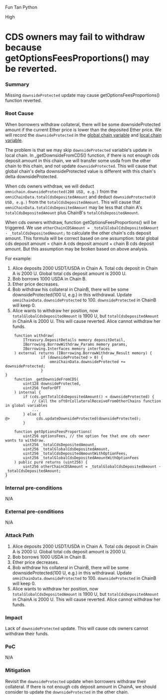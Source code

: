 Fun Tan Python

High

# CDS owners may fail to withdraw because getOptionsFeesProportions() may be reverted.

### Summary

Missing `downsideProtected` update may cause getOptionsFeesProportions() function reverted.

### Root Cause

When borrowers withdraw collateral, there will be some downsideProtected amount if the current Ether price is lower than the deposited Ether price. We will record the `downsideProtected` in the [global chain variable](https://github.com/sherlock-audit/2024-11-autonomint/blob/main/Blockchain/Blockchian/contracts/lib/BorrowLib.sol#L873-L875) and [local chain variable](https://github.com/sherlock-audit/2024-11-autonomint/blob/main/Blockchain/Blockchian/contracts/Core_logic/borrowing.sol#L737). 

The problem is that we may skip `downsideProtected` variable's update in local chain. In _getDownsideFromCDS() function, if there is not enough cds deposit amount in this chain, we will transfer some usda from the other chain to this chain, and not update `downsideProtected`. This will cause that global chain's delta downsideProtected value is different with this chain's delta downsideProtected.

When cds owners withdraw, we will deduct `omnichain.downsideProtected(200 USD, e.g.)` from the `omniChainData.totalCdsDepositedAmount` and deduct `downsideProtected(0 USD, e.g.)` from the `totalCdsDepositedAmount`. This will cause that `omniChainData.totalCdsDepositedAmount` may be less that chain A's `totalCdsDepositedAmount` plus ChainB's `totalCdsDepositedAmount`.

When cds owners withdraw, function getOptionsFeesProportions() will be triggered. We use `otherChainCDSAmount = _totalGlobalCdsDepositedAmount - _totalCdsDepositedAmount;` to calculate the other chain's cds deposit amount. This formula will be correct based on one assumption: total global cds deposit amount = chain A cds deposit amount + chain B cds deposit amount. But this assumption may be broken based on above analysis.

For example:
1. Alice deposits 2000 USDT/USDA in Chain A. Total cds deposit in Chain A is 2000 U. Global total cds deposit amount is 2000 U.
2. Bob borrows 1000 USDA in Chain B.
3. Ether price decreases.
4. Bob withdraw his collateral in ChainB, there will be some downsideProtected(100 U, e.g.) in this withdrawal. Update `omniChainData.downsideProtected` to 100. `downsideProtected` in ChainB will keep 0.
5.  Alice wants to withdraw her position, now `totalGlobalCdsDepositedAmount` is 1900 U, but `totalCdsDepositedAmount` in ChainA is 2000 U. This will cause reverted. Alice cannot withdraw her funds.

```solidity
    function withdraw(
        ITreasury.DepositDetails memory depositDetail,
        IBorrowing.BorrowWithdraw_Params memory params,
        IBorrowing.Interfaces memory interfaces
    ) external returns (IBorrowing.BorrowWithdraw_Result memory) {
                if (downsideProtected > 0) {
                    omniChainData.downsideProtected += downsideProtected;
                }
}
    function _getDownsideFromCDS(
        uint128 downsideProtected,
        uint256 feeForOFT
    ) internal {
        if (cds.getTotalCdsDepositedAmount() < downsideProtected) {
            // Call the oftOrCollateralReceiveFromOtherChains function in global variables
            ...
        } else {
@>            cds.updateDownsideProtected(downsideProtected);
        }
```
```solidity
    function getOptionsFeesProportions(
        uint256 optionsFees, // the option fee that one cds owner wants to withdraw.
        uint256 _totalCdsDepositedAmount,
        uint256 _totalGlobalCdsDepositedAmount,
        uint256 _totalCdsDepositedAmountWithOptionFees,
        uint256 _totalGlobalCdsDepositedAmountWithOptionFees
    ) public pure returns (uint256) {
        uint256 otherChainCDSAmount = _totalGlobalCdsDepositedAmount - _totalCdsDepositedAmount;
}
```

### Internal pre-conditions

N/A

### External pre-conditions

N/A

### Attack Path

1. Alice deposits 2000 USDT/USDA in Chain A. Total cds deposit in Chain A is 2000 U. Global total cds deposit amount is 2000 U.
2. Bob borrows 1000 USDA in Chain B.
3. Ether price decreases.
4. Bob withdraw his collateral in ChainB, there will be some downsideProtected(100 U, e.g.) in this withdrawal. Update `omniChainData.downsideProtected` to 100. `downsideProtected` in ChainB will keep 0.
5.  Alice wants to withdraw her position, now `totalGlobalCdsDepositedAmount` is 1900 U, but `totalCdsDepositedAmount` in ChainA is 2000 U. This will cause reverted. Alice cannot withdraw her funds.


### Impact

Lack of `downsideProtected` update. This will cause cds owners cannot withdraw their funds.

### PoC

N/A

### Mitigation

Revisit the `downsideProtected` update when borrowers withdraw their collateral. If there is not enough cds deposit amount in ChainA, we should consider to update the `downsideProtected` in the other chain.
